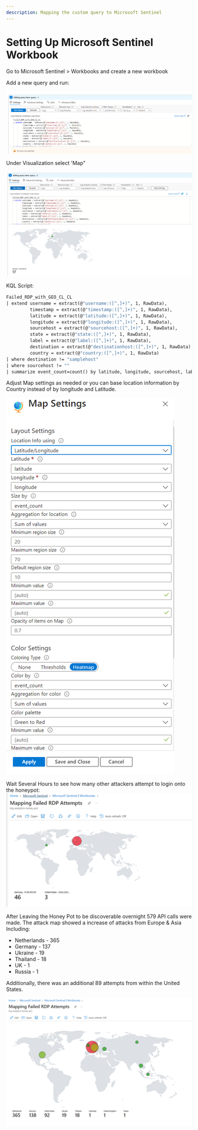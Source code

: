 ```yaml
---
description: Mapping the custom query to Microsoft Sentinel
---
```


# Setting Up Microsoft Sentinel Workbook

Go to Microsoft Sentinel > Workbooks and create a new workbook

Add a new query and run:

![](<../.gitbook/assets/image (18).png>)

Under Visualization select 'Map"

![](<../.gitbook/assets/image (19).png>)

KQL Script:

```custom.2
Failed_RDP_with_GEO_CL_CL
| extend username = extract(@"username:([^,]+)", 1, RawData),
         timestamp = extract(@"timestamp:([^,]+)", 1, RawData),
         latitude = extract(@"latitude:([^,]+)", 1, RawData),
         longitude = extract(@"longitude:([^,]+)", 1, RawData),
         sourcehost = extract(@"sourcehost:([^,]+)", 1, RawData),
         state = extract(@"state:([^,]+)", 1, RawData),
         label = extract(@"label:([^,]+)", 1, RawData),
         destination = extract(@"destinationhost:([^,]+)", 1, RawData),
         country = extract(@"country:([^,]+)", 1, RawData)
| where destination != "samplehost"
| where sourcehost != ""
| summarize event_count=count() by latitude, longitude, sourcehost, label,destination, country

```

Adjust Map settings as needed or you can base location information by Country instead of by longitude and Latitude.

![](<../.gitbook/assets/image (20).png>)

Wait Several Hours to see how many other attackers attempt to login onto the honeypot:\
![](<../.gitbook/assets/image (21).png>)



After Leaving the Honey Pot to be discoverable overnight 579 API calls were made. The attack map showed a increase of attacks from Europe & Asia Including:&#x20;

* Netherlands - 365
* Germany - 137&#x20;
* Ukraine - 19
* Thailand - 18
* UK - 1
* Russia - 1

Additionally, there was an additional 89 attempts from within the United States.&#x20;

![](<../.gitbook/assets/image (23).png>)
